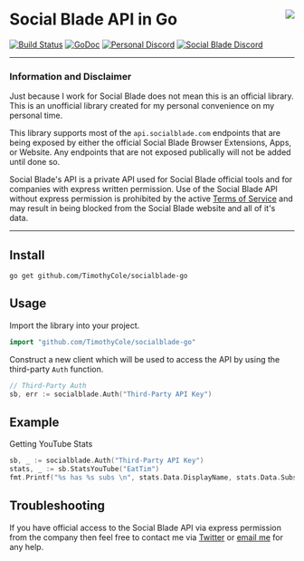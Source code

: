 # Social Blade API in Go [<img align="right" src="https://socialblade.com/images/media/red/2.png">](https://github.com/TimothyCole/socialblade-go)

[![Build Status](https://travis-ci.com/TimothyCole/socialblade-go.svg?branch=master)](https://travis-ci.com/TimothyCole/socialblade-go)
[![GoDoc](https://godoc.org/github.com/TimothyCole/socialblade-go?status.svg)](https://godoc.org/github.com/TimothyCole/socialblade-go)
[![Personal Discord](https://img.shields.io/discord/313591755180081153.svg?label=Personal%20Discord&colorB=308bcd&maxAge=3600)](https://discordapp.com/invite/YFtfGwq)
[![Social Blade Discord](https://img.shields.io/discord/125022847562285056.svg?label=Social%20Blade%20Discord%20(Not%20for%20Support)&colorB=c84329&maxAge=3600)](https://socialblade.com/discord)

---

### Information and Disclaimer
Just because I work for Social Blade does not mean this is an official library. This is an unofficial library created for my personal convenience on my personal time.

This library supports most of the `api.socialblade.com` endpoints that are being exposed by either the official Social Blade Browser Extensions, Apps, or Website. Any endpoints that are not exposed publically will not be added until done so.

Social Blade's API is a private API used for Social Blade official tools and for companies with express written permission. Use of the Social Blade API without express permission is prohibited by the active [Terms of Service](https://socialblade.com/info/terms) and may result in being blocked from the Social Blade website and all of it's data.

---

## Install
```
go get github.com/TimothyCole/socialblade-go
```

## Usage
Import the library into your project.
```go
import "github.com/TimothyCole/socialblade-go"
```

Construct a new client which will be used to access the API by using the third-party `Auth` function.
```go
// Third-Party Auth
sb, err := socialblade.Auth("Third-Party API Key")
```

## Example
Getting YouTube Stats
```go
sb, _ := socialblade.Auth("Third-Party API Key")
stats, _ := sb.StatsYouTube("EatTim")
fmt.Printf("%s has %s subs \n", stats.Data.DisplayName, stats.Data.Subs)
```

## Troubleshooting
If you have official access to the Social Blade API via express permission from the company then feel free to contact me via [Twitter](https://twitter.com/messages/compose?recipient_id=1690693537) or [email me](mailto:tim@timcole.me?cc=tim@socialblade.com&subject=Social%20Blade%20Golang%20Library%20Inquiry) for any help.